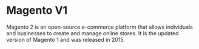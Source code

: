 # Magento V1

Magento 2 is an open-source e-commerce platform that allows individuals and businesses to create and manage online stores. It is the updated version of Magento 1 and was released in 2015.
